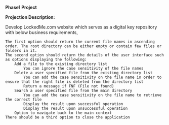 **Phase1 Project**

**Projection Description:**

Develop LockedMe.com website which serves as a digital key repository with below business requirements,

	The first option should return the current file names in ascending order. The root directory can be either empty or contain few files or folders in it.
	The second option should return the details of the user interface such as options displaying the following:
		Add a file to the existing directory list
			You can ignore the case sensitivity of the file names 
		Delete a user specified file from the existing directory list
			You can add the case sensitivity on the file name in order to ensure that the right file is deleted from the directory list
			Return a message if FNF (File not found)
		Search a user specified file from the main directory
			You can add the case sensitivity on the file name to retrieve the correct file
			Display the result upon successful operation
			Display the result upon unsuccessful operation
		Option to navigate back to the main context
	There should be a third option to close the application

